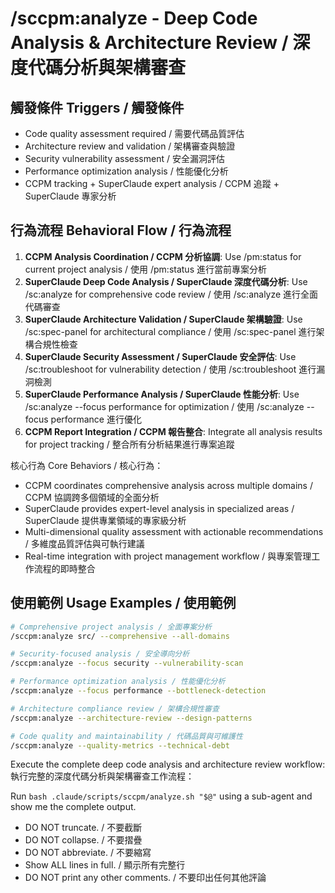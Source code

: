 # /sccpm:analyze - Deep Code Analysis & Architecture Review / 深度代碼分析與架構審查

## 觸發條件 Triggers / 觸發條件
- Code quality assessment required / 需要代碼品質評估
- Architecture review and validation / 架構審查與驗證
- Security vulnerability assessment / 安全漏洞評估
- Performance optimization analysis / 性能優化分析
- CCPM tracking + SuperClaude expert analysis / CCPM 追蹤 + SuperClaude 專家分析

## 行為流程 Behavioral Flow / 行為流程
1. **CCPM Analysis Coordination / CCPM 分析協調**: Use /pm:status for current project analysis / 使用 /pm:status 進行當前專案分析
2. **SuperClaude Deep Code Analysis / SuperClaude 深度代碼分析**: Use /sc:analyze for comprehensive code review / 使用 /sc:analyze 進行全面代碼審查
3. **SuperClaude Architecture Validation / SuperClaude 架構驗證**: Use /sc:spec-panel for architectural compliance / 使用 /sc:spec-panel 進行架構合規性檢查
4. **SuperClaude Security Assessment / SuperClaude 安全評估**: Use /sc:troubleshoot for vulnerability detection / 使用 /sc:troubleshoot 進行漏洞檢測
5. **SuperClaude Performance Analysis / SuperClaude 性能分析**: Use /sc:analyze --focus performance for optimization / 使用 /sc:analyze --focus performance 進行優化
6. **CCPM Report Integration / CCPM 報告整合**: Integrate all analysis results for project tracking / 整合所有分析結果進行專案追蹤

核心行為 Core Behaviors / 核心行為：
- CCPM coordinates comprehensive analysis across multiple domains / CCPM 協調跨多個領域的全面分析
- SuperClaude provides expert-level analysis in specialized areas / SuperClaude 提供專業領域的專家級分析
- Multi-dimensional quality assessment with actionable recommendations / 多維度品質評估與可執行建議
- Real-time integration with project management workflow / 與專案管理工作流程的即時整合

## 使用範例 Usage Examples / 使用範例

```bash
# Comprehensive project analysis / 全面專案分析
/sccpm:analyze src/ --comprehensive --all-domains

# Security-focused analysis / 安全導向分析
/sccpm:analyze --focus security --vulnerability-scan

# Performance optimization analysis / 性能優化分析
/sccpm:analyze --focus performance --bottleneck-detection

# Architecture compliance review / 架構合規性審查
/sccpm:analyze --architecture-review --design-patterns

# Code quality and maintainability / 代碼品質與可維護性
/sccpm:analyze --quality-metrics --technical-debt
```

Execute the complete deep code analysis and architecture review workflow:
執行完整的深度代碼分析與架構審查工作流程：

Run `bash .claude/scripts/sccpm/analyze.sh "$@"` using a sub-agent and show me the complete output.

- DO NOT truncate. / 不要截斷
- DO NOT collapse. / 不要摺疊
- DO NOT abbreviate. / 不要縮寫
- Show ALL lines in full. / 顯示所有完整行
- DO NOT print any other comments. / 不要印出任何其他評論